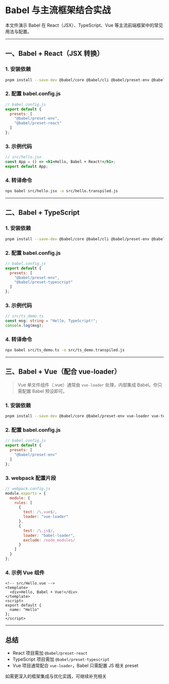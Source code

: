 # Babel 与主流框架结合实战

本文件演示 Babel 在 React（JSX）、TypeScript、Vue 等主流前端框架中的常见用法与配置。

---

## 一、Babel + React（JSX 转换）

### 1. 安装依赖

```sh
pnpm install --save-dev @babel/core @babel/cli @babel/preset-env @babel/preset-react
```

### 2. 配置 babel.config.js

```javascript
// babel.config.js
export default {
  presets: [
    "@babel/preset-env",
    "@babel/preset-react"
  ]
};
```

### 3. 示例代码

```jsx
// src/hello.jsx
const App = () => <h1>Hello, Babel + React!</h1>;
export default App;
```

### 4. 转译命令

```sh
npx babel src/hello.jsx -o src/hello.transpiled.js
```

---

## 二、Babel + TypeScript

### 1. 安装依赖

```sh
pnpm install --save-dev @babel/core @babel/cli @babel/preset-env @babel/preset-typescript
```

### 2. 配置 babel.config.js

```javascript
// babel.config.js
export default {
  presets: [
    "@babel/preset-env",
    "@babel/preset-typescript"
  ]
};
```

### 3. 示例代码

```typescript
// src/ts_demo.ts
const msg: string = "Hello, TypeScript!";
console.log(msg);
```

### 4. 转译命令

```sh
npx babel src/ts_demo.ts -o src/ts_demo.transpiled.js
```

---

## 三、Babel + Vue（配合 vue-loader）

> Vue 单文件组件（.vue）通常由 `vue-loader` 处理，内部集成 Babel。你只需配置 Babel 预设即可。

### 1. 安装依赖

```sh
pnpm install --save-dev @babel/core @babel/preset-env vue-loader vue-template-compiler
```

### 2. 配置 babel.config.js

```javascript
// babel.config.js
export default {
  presets: [
    "@babel/preset-env"
  ]
};
```

### 3. webpack 配置片段

```javascript
// webpack.config.js
module.exports = {
  module: {
    rules: [
      {
        test: /\.vue$/,
        loader: "vue-loader"
      },
      {
        test: /\.js$/,
        loader: "babel-loader",
        exclude: /node_modules/
      }
    ]
  }
};
```

### 4. 示例 Vue 组件

```vue
<!-- src/Hello.vue -->
<template>
  <div>Hello, Babel + Vue!</div>
</template>
<script>
export default {
  name: "Hello"
};
</script>
```

---

## 总结

- React 项目需加 `@babel/preset-react`
- TypeScript 项目需加 `@babel/preset-typescript`
- Vue 项目通常配合 `vue-loader`，Babel 只需配置 JS 相关 preset

如需更深入的框架集成与优化实践，可继续补充相关